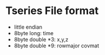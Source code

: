 # Tseries File format
- little endian
- 8byte long: time
- 8byte double *3: x,y,z
- 8byte double *9: rowmajor covmat
